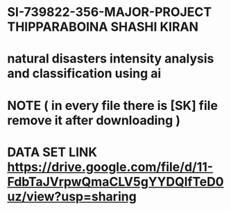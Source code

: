 # SI-739822-356-MAJOR-PROJECT THIPPARABOINA SHASHI KIRAN
# natural disasters intensity analysis and classification using ai
# NOTE ( in every file there is [SK] file remove it after downloading )
# DATA SET LINK https://drive.google.com/file/d/11-FdbTaJVrpwQmaCLV5gYYDQlfTeD0uz/view?usp=sharing
